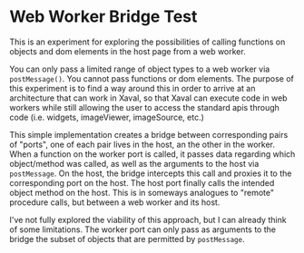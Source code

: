 # Web Worker Bridge Test

This is an experiment for exploring the possibilities of calling functions on objects and dom elements in the host page from a web worker.

You can only pass a limited range of object types to a web worker via `postMessage()`. You cannot pass functions or dom elements.
The purpose of this experiment is to find a way around this in order to arrive at an architecture that can work in Xaval, so
that Xaval can execute code in web workers while still allowing the user to access the standard apis through code (i.e. widgets, imageViewer, imageSource, etc.)

This simple implementation creates a bridge between corresponding pairs of "ports", one of each pair lives in the host,
an the other in the worker. When a function on the worker port is called, it passes data regarding which object/method
was called, as well as the arguments to the host via `postMessage`. On the host, the bridge intercepts this call and
proxies it to the corresponding port on the host. The host port finally calls the intended object method on the host.
This is in someways analogues to "remote" procedure calls, but between a web worker and its host.

I've not fully explored the viability of this approach, but I can already think of some limitations. The worker port
can only pass as arguments to the bridge the subset of objects that are permitted by `postMessage`.